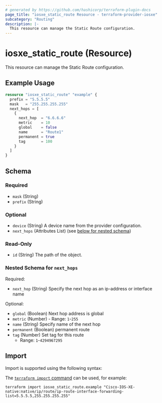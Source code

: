 ```yaml
---
# generated by https://github.com/hashicorp/terraform-plugin-docs
page_title: "iosxe_static_route Resource - terraform-provider-iosxe"
subcategory: "Routing"
description: |-
  This resource can manage the Static Route configuration.
---
```


# iosxe_static_route (Resource)

This resource can manage the Static Route configuration.

## Example Usage

```terraform
resource "iosxe_static_route" "example" {
  prefix = "5.5.5.5"
  mask   = "255.255.255.255"
  next_hops = [
    {
      next_hop  = "6.6.6.6"
      metric    = 10
      global    = false
      name      = "Route1"
      permanent = true
      tag       = 100
    }
  ]
}
```

<!-- schema generated by tfplugindocs -->
## Schema

### Required

- `mask` (String)
- `prefix` (String)

### Optional

- `device` (String) A device name from the provider configuration.
- `next_hops` (Attributes List) (see [below for nested schema](#nestedatt--next_hops))

### Read-Only

- `id` (String) The path of the object.

<a id="nestedatt--next_hops"></a>
### Nested Schema for `next_hops`

Required:

- `next_hop` (String) Specify the next hop as an ip-address or interface name

Optional:

- `global` (Boolean) Next hop address is global
- `metric` (Number) - Range: `1`-`255`
- `name` (String) Specify name of the next hop
- `permanent` (Boolean) permanent route
- `tag` (Number) Set tag for this route
  - Range: `1`-`4294967295`

## Import

Import is supported using the following syntax:

The [`terraform import` command](https://developer.hashicorp.com/terraform/cli/commands/import) can be used, for example:

```shell
terraform import iosxe_static_route.example "Cisco-IOS-XE-native:native/ip/route/ip-route-interface-forwarding-list=5.5.5.5,255.255.255.255"
```

